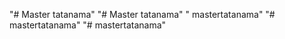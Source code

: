 "# Master tatanama" 
"# Master tatanama" 
" mastertatanama" 
"# mastertatanama" 
"# mastertatanama" 
